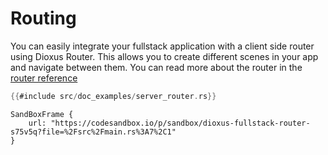 # Routing

You can easily integrate your fullstack application with a client side router using Dioxus Router. This allows you to create different scenes in your app and navigate between them. You can read more about the router in the [router reference](../router.md)

```rust
{{#include src/doc_examples/server_router.rs}}
```

```inject-dioxus
SandBoxFrame {
	url: "https://codesandbox.io/p/sandbox/dioxus-fullstack-router-s75v5q?file=%2Fsrc%2Fmain.rs%3A7%2C1"
}
```
